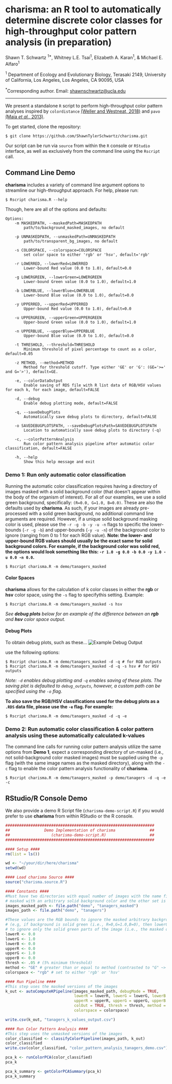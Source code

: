 # charisma: an R tool to automatically determine discrete color classes for high-throughput color pattern analysis (in preparation)

Shawn T. Schwartz <sup>1*</sup>, Whitney L.E. Tsai<sup>1</sup>, Elizabeth A. Karan<sup>1</sup>, & Michael E. Alfaro<sup>1</sup>

<sup>1</sup> Department of Ecology and Evolutionary Biology, Terasaki 2149, University of California, Los Angeles, Los Angeles, CA 90095, USA

<sup>*</sup>Corresponding author. Email: shawnschwartz@ucla.edu

---

We present a standalone `R` script to perform high-throughput color pattern analyses inspired by `colordistance` [(Weller and Westneat, 2018)](https://peerj.com/articles/6398/) and `pavo` [(Maia _et al._, 2013)](https://besjournals.onlinelibrary.wiley.com/doi/full/10.1111/2041-210X.12069).

To get started, clone the repository:
```shell
$ git clone https://github.com/ShawnTylerSchwartz/charisma.git
```

Our script can be run via `source` from within the `R` console or `RStudio` interface, as well as exclusively from the command line using the `Rscript` call.

## Command Line Demo
**charisma** includes a variety of command line argument options to streamline our high-throughput approach. For help, please run:
```shell
$ Rscript charisma.R --help
```

Though, here are all of the options and defaults:
```
Options:
	-m MASKEDPATH, --maskedPath=MASKEDPATH
		path/to/background_masked_images, no default

	-p UNMASKEDPATH, --unmaskedPath=UNMASKEDPATH
		path/to/transparent_bg_images, no default

	-s COLORSPACE, --colorspace=COLORSPACE
		set color space to either 'rgb' or 'hsv', default='rgb'

	-r LOWERRED, --lowerRed=LOWERRED
		Lower-bound Red value (0.0 to 1.0), default=0.0

	-g LOWERGREEN, --lowerGreen=LOWERGREEN
		Lower-bound Green value (0.0 to 1.0), default=1.0

	-b LOWERBLUE, --lowerBlue=LOWERBLUE
		Lower-bound Blue value (0.0 to 1.0), default=0.0

	-y UPPERRED, --upperRed=UPPERRED
		Upper-bound Red value (0.0 to 1.0), default=0.0

	-u UPPERGREEN, --upperGreen=UPPERGREEN
		Upper-bound Green value (0.0 to 1.0), default=1.0

	-n UPPERBLUE, --upperBlue=UPPERBLUE
		Upper-bound Blue value (0.0 to 1.0), default=0.0

	-t THRESHOLD, --threshold=THRESHOLD
		Minimum threshold of pixel percentage to count as a color, default=0.05

	-z METHOD, --method=METHOD
		Method for threshold cutoff. Type either 'GE' or 'G': (GE='>=' and G='>'), default=GE.

	-e, --colorDataOutput
		Enable saving of RDS file with R list data of RGB/HSV values for each k, for each image, default=FALSE

	-d, --debug
		Enable debug plotting mode, default=FALSE

	-q, --saveDebugPlots
		Automatically save debug plots to directory, default=FALSE

	-o SAVEDEBUGPLOTSPATH, --saveDebugPlotsPath=SAVEDEBUGPLOTSPATH
		Location to automatically save debug plots to directory (-q)

	-c, --colorPatternAnalysis
		Run color pattern analysis pipeline after automatic color classification, default=FALSE

	-h, --help
		Show this help message and exit

```

### Demo 1: Run only automatic color classification
Running the automatic color classification requires having a directory of images masked with a solid background color (that doesn't appear within the body of the organism of interest). For all of our examples, we use a solid green background, specifically: `(R=0.0, G=1.0, B=0.0)`. These are also the defaults used by **charisma**. As such, if your images are already pre-processed with a solid green background, no additional command line arguments are required. However, if a unique solid background masking color is used, please use the `-r -g -b -y -u -n` flags to specific the lower-bounds (`-r -g -b`) and upper-bounds (`-y -u -n`) of the background color to ignore (ranging from 0 to 1 for each RGB value). **Note: the lower- and upper-bound RGB values should usually be the exact same for solid background colors. For example, if the background color was solid red, the options would look something like this: `-r 1.0 -g 0.0 -b 0.0 -y 1.0 -u 0.0 -n 0.0`.**
```shell
$ Rscript charisma.R -m demo/tanagers_masked
```

#### Color Spaces
**charisma** allows for the calculation of k color classes in either the **rgb** or **hsv** color space, using the `-s` flag to specifythis setting. 
Example:
```shell
$ Rscript charisma.R -m demo/tanagers_masked -s hsv
```

_See **debug plots** below for an example of the difference between an **rgb** and **hsv** color space output._

#### Debug Plots
To obtain debug plots, such as these...
![Example Debug Output](http://dev.shawntylerschwartz.com/charisma/rgb_vs_hsv_outputs_sample.png)

use the following options:
```shell
$ Rscript charisma.R -m demo/tanagers_masked -d -q # for RGB outputs
$ Rscript charisma.R -m demo/tanagers_masked -d -q -s hsv # for HSV outputs
```
_Note: `-d` enables debug plotting and `-q` enables saving of these plots. The saving plot is defaulted to `debug_outputs`, however, a custom path can be specified using the `-o` flag._

**To also save the RGB/HSV classifications used for the debug plots as a `.RDS` data file, please use the `-e` flag. For example:**
```shell
$ Rscript charisma.R -m demo/tanagers_masked -d -q -e
```

### Demo 2: Run automatic color classification & color pattern analysis using these automatically calculated k-values
The command line calls for running color pattern analysis utilize the same options from **Demo 1**, expect a corresponding directory of un-masked (i.e., not solid-background color masked images) must be supplied using the `-p` flag (with the same image names as the masked directory), along with the `-c` flag to enable the color pattern analysis functionality of **charisma**.
```shell
$ Rscript charisma.R -m demo/tanagers_masked -p demo/tanagers -d -q -e -c
```

## RStudio/R Console Demo
We also provide a demo R Script file (`charisma-demo-script.R`) if you would prefer to use **charisma** from within RStudio or the R console. 
```R
#################################################################
##               Demo Implementation of charisma               ##
##                  (charisma-demo-script.R)                   ##
#################################################################

#### Setup ####
rm(list = ls())

wd <- "~/your/dir/here/charisma"
setwd(wd)

#### Load charisma Source ####
source("charisma.source.R")

#### Constants ####
#Must have two directories with equal number of images with the name filenames (except one set is 
# masked with an arbitrary solid background color and the other set is transparent)
images_masked_path <- file.path("demo", "tanagers_masked")
images_path <- file.path("demo", "tanagers")

#These values are the RGB bounds to ignore the masked arbitrary background color
# (e.g, if background is solid green (i.e., R=0,G=1.0,B=0), then lowerG and upperG should be set to 1.0
# to ignore only the solid green parts of the image (i.e., the masked out background pixels))
lowerR <- 0.0
lowerG <- 1.0
lowerB <- 0.0
upperR <- 0.0
upperG <- 1.0
upperB <- 0.0
thresh <- .05 # (5% minimum threshold)
method <- "GE" # greater than or equal to method (contrasted to "G" ~> greater than only for threshold comparison)
colorspace <- "rgb" # set to either 'rgb' or 'hsv'

#### Run Pipeline ####
#This step uses the masked versions of the images
k_out <- autoComputeKPipeline(images_masked_path, debugMode = TRUE,
                              lowerR = lowerR, lowerG = lowerG, lowerB = lowerB,
                              upperR = upperR, upperG = upperG, upperB = upperB, 
                              colOut = TRUE, thresh = thresh, method = method, saveDebugPlots = TRUE,
                              colorspace = colorspace)

write.csv(k_out, "tanagers_k_values_output.csv")

#### Run Color Pattern Analysis ####
#This step uses the unmasked versions of the images
color_classified <- classifyColorPipeline(images_path, k_out)
color_classified
write.csv(color_classified, "color_pattern_analysis_tanagers_demo.csv")

pca_k <- runColorPCA(color_classified)
pca_k

pca_k_summary <- getColorPCASummary(pca_k)
pca_k_summary
```
